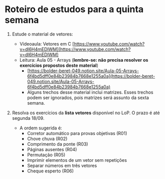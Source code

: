 # Roteiro de estudos para a quinta semana

1. Estude o material de vetores:
    - Vídeoaula: Vetores em C
        [https://www.youtube.com/watch?v=dl6H4mEDIWM](https://www.youtube.com/watch?v=dl6H4mEDIWM)
    - Leitura: Aula 05 - Arrays (**lembre-se: não precisa resolver os exercícios propostos deste material**)
        - [https://bolder-beret-049.notion.site/Aula-05-Arrays-6f4bd5dff0e84b23984b7668e1255a0a](https://bolder-beret-049.notion.site/Aula-05-Arrays-6f4bd5dff0e84b23984b7668e1255a0a)
        - Alguns trechos desse material inclui matrizes. Esses trechos podem ser ignorados, pois matrizes será assunto da sexta semana.

2. Resolva os exercícios da **lista vetores** disponível no LoP. O prazo é até segunda 18/09.
    - A ordem sugerida é:
        - Corretor automático para provas objetivas (R01)
        - Chove chuva (R02)
        - Comprimento da ponte (R03)
        - Páginas ausentes (R04)
        - Permutação (R05)
        - Imprimir elementos de um vetor sem repetições
        - Separar números em três vetores
        - Cheque esperto (R06)